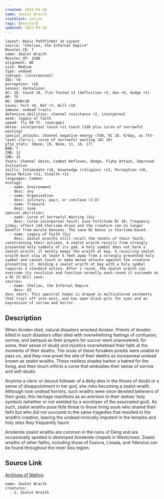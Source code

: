 ```yaml
---
created: 2023-04-28
name: Zealot Wraith
statblock: inline
tags: [monster]
updated: 2023-04-28
---
```

```statblock
layout: Basic Pathfinder 1e Layout
source: "Cheliax, the Infernal Empire"
Monster_CR: 7
name: Zealot Wraith
Monster_XP: 3200
alignment: NE
size: Medium
type: undead
subtype: (incorporeal)
INI: +8
perception: +16
senses: darkvision
AC: 18, touch 18, flat-footed 13 (deflection +3, dex +4, dodge +1)
HP: 75
HD: 10d8+30
saves: Fort +6, Ref +7, Will +10
immune: undead traits
defensive_abilities: channel resistance +2, incorporeal
weak: legacy of faith
speed: fly 60 ft. (average)
melee: incorporeal touch +11 touch (1d8 plus curse of sorrowful wasting)
special_attacks: channel negative energy (7d6, DC 18, 6/day, as 7th-level cleric), curse of sorrowful wasting (DC 18)
pf1e_stats: [None, 19, None, 11, 16, 17]
BAB: 7
CMB: 11
CMD: 25
feats: Channel Smite, Combat Reflexes, Dodge, Flyby Attack, Improved Initiative
skills: Intimidate +16, Knowledge (religion) +13, Perception +16, Sense Motive +11, Stealth +12
languages: Common
ecology:
  - name: Environment
    desc: any
  - name: Organisation
    desc: solitary, pair, or conclave (3-8)
  - name: Treasure
    desc: none
special_abilities:
  - name: Curse of Sorrowful Wasting (Su)
    desc: Curse-incorporeal touch; save Fortitude DC 18; frequency 1/day; effect 1d4 Charisma drain and the creature can no longer benefit from morale bonuses. The save DC bonus is Charisma-based.
  - name: Legacy of Faith (Su)
    desc: Zealot wraiths still recall the tenets of their faith, constraining their actions. A zealot wraith recoils from strongly presented holy symbols of its god. A holy symbol does not harm a zealot wraith; it merely keeps the wraith at bay. A recoiling zealot wraith must stay at least 5 feet away from a strongly presented holy symbol and cannot touch or make melee attacks against the creature presenting it. Holding a zealot wraith at bay with a holy symbol requires a standard action. After 1 round, the zealot wraith can overcome its revulsion and function normally each round it succeeds at a DC 25 Will save.
sources:
  - name: Cheliax, the Infernal Empire
    desc: 63
desc_short: This spectral human is draped in multicolored vestments that trail off into mist, and has open black pits for eyes and an expression of sorrow and horror.
```
## Description
When Aroden died, natural disasters wracked Avistan. Priests of Aroden killed in such disasters often died with overwhelming feelings of confusion, sorrow, and betrayal as their prayers for succor went unanswered; for some, their sense of doubt and injustice overwhelmed their faith at the moments of their deaths. The souls of these forsaken priests were unable to pass on, and they now prowl the site of their deaths as incorporeal undead known as zealot wraiths. These restless shades harbor a hatred for the living, and their touch inflicts a curse that embodies their sense of sorrow and self-doubt.

Anytime a cleric or devout follower of a deity dies in the throes of doubt or a sense of disappointment in her god, she risks becoming a zealot wraith. Although now undead horrors, such wraiths were once devoted believers of their gods; this heritage manifests as an aversion to their deities’ holy symbols (whether or not wielded by a worshiper of the associated god). As such, zealot wraiths pose little threat to those living souls who shared their faith but who did not succumb to the same tragedies that resulted in the wraith’s creation, leaving the undead ironically impotent in the temples and holy sites they frequently haunt.

Arodenite zealot wraiths are common in the ruins of Deng and are occasionally spotted in destroyed Arodenite chapels in Westcrown. Zealot wraiths of other faiths, including those of Easivra, Lissala, and Ydersius can be found throughout the Inner Sea region.
## Source Link
[Archives of Nethys](https://aonprd.com/MonsterDisplay.aspx?ItemName=Zealot%20Wraith)
```encounter-table
name: Zealot Wraith
creatures:
  - 1: Zealot Wraith
```
